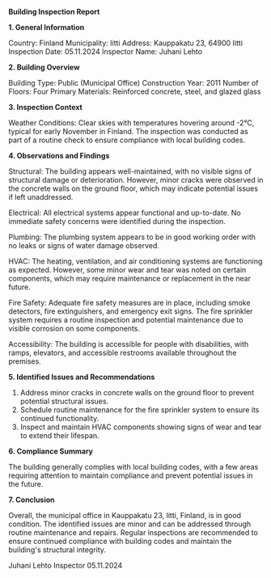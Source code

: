  **Building Inspection Report**

**1. General Information**

Country: Finland
Municipality: Iitti
Address: Kauppakatu 23, 64900 Iitti
Inspection Date: 05.11.2024
Inspector Name: Juhani Lehto

**2. Building Overview**

Building Type: Public (Municipal Office)
Construction Year: 2011
Number of Floors: Four
Primary Materials: Reinforced concrete, steel, and glazed glass

**3. Inspection Context**

Weather Conditions: Clear skies with temperatures hovering around -2°C, typical for early November in Finland. The inspection was conducted as part of a routine check to ensure compliance with local building codes.

**4. Observations and Findings**

Structural: The building appears well-maintained, with no visible signs of structural damage or deterioration. However, minor cracks were observed in the concrete walls on the ground floor, which may indicate potential issues if left unaddressed.

Electrical: All electrical systems appear functional and up-to-date. No immediate safety concerns were identified during the inspection.

Plumbing: The plumbing system appears to be in good working order with no leaks or signs of water damage observed.

HVAC: The heating, ventilation, and air conditioning systems are functioning as expected. However, some minor wear and tear was noted on certain components, which may require maintenance or replacement in the near future.

Fire Safety: Adequate fire safety measures are in place, including smoke detectors, fire extinguishers, and emergency exit signs. The fire sprinkler system requires a routine inspection and potential maintenance due to visible corrosion on some components.

Accessibility: The building is accessible for people with disabilities, with ramps, elevators, and accessible restrooms available throughout the premises.

**5. Identified Issues and Recommendations**

1. Address minor cracks in concrete walls on the ground floor to prevent potential structural issues.
2. Schedule routine maintenance for the fire sprinkler system to ensure its continued functionality.
3. Inspect and maintain HVAC components showing signs of wear and tear to extend their lifespan.

**6. Compliance Summary**

The building generally complies with local building codes, with a few areas requiring attention to maintain compliance and prevent potential issues in the future.

**7. Conclusion**

Overall, the municipal office in Kauppakatu 23, Iitti, Finland, is in good condition. The identified issues are minor and can be addressed through routine maintenance and repairs. Regular inspections are recommended to ensure continued compliance with building codes and maintain the building's structural integrity.

Juhani Lehto
Inspector
05.11.2024
